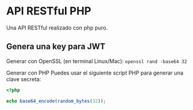 # API RESTful PHP

Una API RESTful realizado con php puro.

## Genera una key para JWT

Generar con OpenSSL (en terminal Linux/Mac):
```openssl rand -base64 32```

Generar con PHP
Puedes usar el siguiente script PHP para generar una clave secreta:

```PHP
<?php

echo base64_encode(random_bytes(32));
```